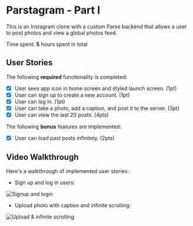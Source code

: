 # Parstagram - Part I

This is an Instagram clone with a custom Parse backend that allows a user to post photos and view a global photos feed.

Time spent: **5** hours spent in total

## User Stories

The following **required** functionality is completed:

- [x] User sees app icon in home screen and styled launch screen. (1pt)
- [x] User can sign up to create a new account. (1pt)
- [x] User can log in. (1pt)
- [x] User can take a photo, add a caption, and post it to the server. (3pt)
- [x] User can view the last 20 posts. (4pts)

The following **bonus** features are implemented:

- [x] User can load past posts infinitely. (2pts)

## Video Walkthrough

Here's a walkthrough of implemented user stories:

- Sign up and log in users:
<img src='demo-signup-login.gif' title='Signup and login' width='' alt='Signup and login' />

- Upload photo with caption and infinite scrolling: 
<img src='demo-upload_post-infinite_scroll.gif' title='Upload & infinite scrolling' width='' alt='Upload & infinite scrolling' />
